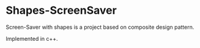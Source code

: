 # Shapes-ScreenSaver

Screen-Saver with shapes is a project based on composite design pattern.

Implemented in c++.
